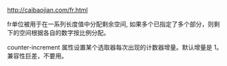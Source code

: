 http://caibaojian.com/fr.html

fr单位被用于在一系列长度值中分配剩余空间, 如果多个已指定了多个部分，则剩下的空间根据各自的数字按比例分配。


counter-increment 属性设置某个选取器每次出现的计数器增量。默认增量是 1。兼容性巨差，不要用。